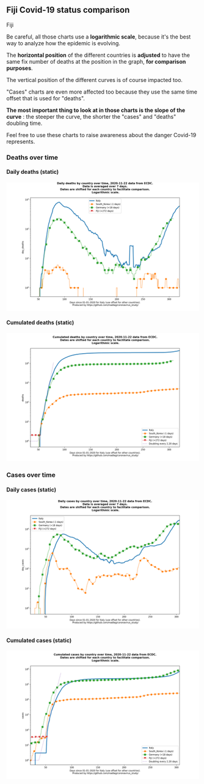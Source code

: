 ## Fiji Covid-19 status comparison 

Fiji



Be careful, all those charts use a **logarithmic scale**, because it's the best way to analyze how the epidemic is evolving.
 
The **horizontal position** of the different countries is **adjusted** to have the same fix number of deaths at the position in the graph, **for comparison purposes**.

The vertical position of the different curves is of course impacted too.

"Cases" charts are even more affected too because they use the same time offset that is used for "deaths".

**The most important thing to look at in those charts is the slope of the curve** : the steeper the curve, the shorter the "cases" and "deaths" doubling time.

Feel free to use these charts to raise awareness about the danger Covid-19 represents. 


 
### Deaths over time
 
#### Daily deaths (static)
![Fiji covid-19 daily deaths static chart](https://raw.githubusercontent.com/madlag/coronavirus_study/master/notebooks/graphs/2020-11-22/countries/Fiji/2020-11-22_Fiji_day_deaths.png "Fiji covid-19 day_deaths static chart")   
 
#### Cumulated deaths (static)
![Fiji covid-19 cumulated deaths static chart](https://raw.githubusercontent.com/madlag/coronavirus_study/master/notebooks/graphs/2020-11-22/countries/Fiji/2020-11-22_Fiji_deaths.png "Fiji covid-19 deaths static chart")   

 
### Cases over time
 
#### Daily cases (static)
![Fiji covid-19 daily cases static chart](https://raw.githubusercontent.com/madlag/coronavirus_study/master/notebooks/graphs/2020-11-22/countries/Fiji/2020-11-22_Fiji_day_cases.png "Fiji covid-19 day_cases static chart")   
 
#### Cumulated cases (static)
![Fiji covid-19 cumulated cases static chart](https://raw.githubusercontent.com/madlag/coronavirus_study/master/notebooks/graphs/2020-11-22/countries/Fiji/2020-11-22_Fiji_cases.png "Fiji covid-19 cases static chart")   

